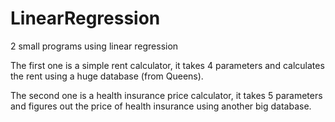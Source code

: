# LinearRegression
 2 small programs using linear regression

The first one is a simple rent calculator, it takes 4 parameters and calculates the rent using a huge database (from Queens).

The second one is a health insurance price calculator, it takes 5 parameters and figures out the price of health insurance using another big database.